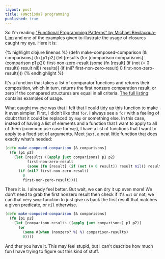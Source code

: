 ```yaml
---
layout: post
title: FUNctional programming
published: true
---
```


So I'm reading
["Functional Programming Patterns" by Michael Bevilacqua-Linn](http://pragprog.com/book/mbfpp/functional-programming-patterns-in-scala-and-clojure)
and one of the examples given to illustrate the usage of closures caught my
eye. Here it is:

{% highlight clojure linenos %}
(defn make-composed-comparison [& comparisons]
  (fn [p1 p2]
    (let [results (for [comparison comparisons] (comparison p1 p2))
          first-non-zero-result
          (some (fn [result] (if (not (= 0 result)) result nil)) results)]
      (if (nil? first-non-zero-result)
        0
        first-non-zero-result))))
{% endhighlight %}

It's a function that takes a list of comparator functions and returns their
composition, which in turn, returns the first nonzero comparation result, or
zero if the comapared structures are equal in all criteria.
[The full listing](http://media.pragprog.com/titles/mbfpp/code/ClojureExamples/src/mbfpp/rso/closure_comparison.clj)
contains examples of usage.

What caught my eye was that I felt that I could tidy up this function to make
it even simpler. First, I didn't like that `for`. I always see a `for` with a
feeling of doubt that it could be replaced by `map` or something else. In this
case, instead of having a list of elements and a function that I want to apply
to all of them (commom use case for `map`), I have a list of functions that I
want to apply to a fixed set of arguments. Meet `juxt`, a neat little function
that does exactly what's needed:

```clojure
(defn make-composed-comparison [& comparisons]
  (fn [p1 p2]
    (let [results ((apply juxt comparisons) p1 p2)
          first-non-zero-result
          (some (fn [result] (if (not (= 0 result)) result nil)) results)]
      (if (nil? first-non-zero-result)
        0
        first-non-zero-result))))
```

There it is. I already feel better. But wait, we can dry it up even more!
We don't need to grab the first nonzero result then check if it's `nil` or not;
we can that very `some` function to just give us back the first result that
matches a given predicate, or `nil` otherwise.

```clojure
(defn make-composed-comparison [& comparisons]
  (fn [p1 p2]
    (let [comparison-results ((apply juxt comparisons) p1 p2)]
      (or
        (some #(when (nonzero? %) %) comparison-results)
        0))))
```

And ther you have it. This may feel stupid, but I can't describe how much fun
I have trying to figure out this kind of stuff.
